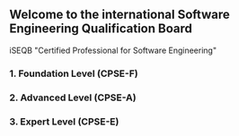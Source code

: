 ## Welcome to the international Software Engineering Qualification Board

iSEQB "Certified Professional for Software Engineering"

### 1. Foundation Level (CPSE-F)
### 2. Advanced Level (CPSE-A)
### 3. Expert Level (CPSE-E)
